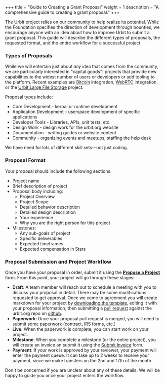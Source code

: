 +++
title = "Guide to Creating a Grant Proposal"
weight = 1
description = "A comprehensive guide to creating a grant proposal."
+++


The Urbit project relies on our community to help realize its potential. While the Foundation specifies the direction of 
development through bounties, we encourage anyone with an idea about how to improve Urbit to submit a grant proposal. This
guide will describe the different types of proposals, the requested format, and the entire workflow for a successful project.

### Types of Proposals

While we will entertain just about any idea that comes from the community, we are particularly interested in "capital goods":
projects that provide new capabilities to the widest number of users or developers or add tooling to the platform. Recent 
examples are [Bitcoin](../bitcoin-full-node-provider-and-wallet) integration, [WebRTC](../webrtc-gall-agent-and-external-app)
integration, or the [Urbit Large File Storage](../urbit-lfs-filehosting) project.   

Proposal types include:

 - Core Development - kernal or runtime development
 - Application Development - userspace development of specific applications
 - Developer Tools - Libraries, APIs, unit tests, etc.
 - Design Work - design work for the urbit.org website
 - Documentation - writing guides or website content
 - Community - organizing events and meetups, staffing the help desk

We have need for lots of different skill sets&mdash;not just coding.


### Proposal Format

Your proposal should include the following sections:

 - Project name 
 - Brief description of project
 - Proposal body including:
   - Project Overview
   - Project Scope
   - Detailed behavior description
   - Detailed design description
   - Your experience
   - Why you are the right person for this project
 - Milestones:
   - Any sub-goals of project
   - Specific deliverables
   - Expected timeframes
   - Expected compensation in Stars

### Proposal Submission and Project Workflow

Once you have your proposal in order, submit it using the **[Propose a Project](https://airtable.com/shrCi54rEDxgSZr3z)** form. 
From this point, your project will go through these stages:

 - **Draft**: A team member will reach out to schedule a meeting with you to discuss your proposal in detail. There may be
 some modifications requested to get approval. Once we come to agreement you will create markdown for your project by 
[downloading the template](https://drive.google.com/file/d/1a2zZXxmzcME5vJHDpLpKtExcqzg-V3rD/view?usp=sharing), editing it with 
your proposal information, then submitting a [pull request](https://github.com/urbit/urbit.org/compare) against the urbit.org repo
 on [github](https://github.com/urbit/urbit.org).
 - **Paperwork**: Once your proposal pull request is merged, you will need to submit some paperwork (contract, IRS forms, etc.)
 - **Live**: When the paperwork is complete, you can start work on your project.
 - **Milestone**: When you complete a milestone (or the entire project), you will create an invoice an submit it using the 
[Submit Invoice](https://airtable.com/shrXXCs1uaxtNSBcg) form.
 - **Payment**: If your work is approved by your reviewer, your payment will enter the payment queue. It can take up to 2 weeks to
 receive your payment, since we make transfers on the 2nd and 17th of the month.

Don't be concerned if you are unclear about any of these details. We will be happy to guide you once your project enters the 
workflow.
